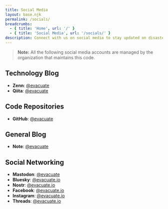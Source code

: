 ```yaml
---
title: Social Media
layout: base.njk
permalink: /socials/
breadcrumbs:
  - { title: 'Home', url: '/' }
  - { title: 'Social Media', url: '/socials/' }
description: Connect with us on social media to stay updated on disaster preparedness and response information.
---
```


> **Note:** All the following social media accounts are managed by the organization that maintains this code.

## Technology Blog

- **Zenn**: [@evacuate](https://zenn.dev/p/evacuate)
- **Qiita**: [@evacuate](https://qiita.com/organizations/evacuate)

## Code Repositories

- **GitHub**: [@evacuate](https://github.com/evacuate)

## General Blog

- **Note**: [@evacuate](https://note.com/evacuate)

## Social Networking

- **Mastodon**: [@evacuate](https://mastodon.social/@evacuate)
- **Bluesky**: [@evacuate.io](https://bsky.app/profile/evacuate.io)
- **Nostr**: [@evacuate.io](https://nostter.app/evacuate.io)
- **Facebook**: [@evacuate.io](https://www.facebook.com/evacuate.io)
- **Instagram**: [@evacuate.io](https://www.instagram.com/evacuate.io)
- **Threads**: [@evacuate.io](https://www.threads.net/@evacuate.io)
